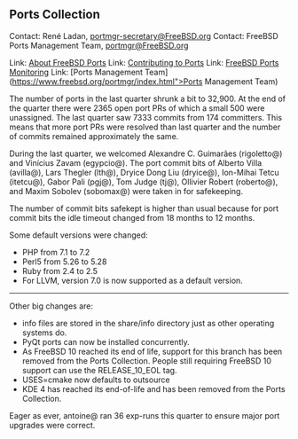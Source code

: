 ## Ports Collection ##

Contact: René Ladan, <portmgr-secretary@FreeBSD.org>
Contact: FreeBSD Ports Management Team, <portmgr@FreeBSD.org>

Link:	 [About FreeBSD Ports](https://www.FreeBSD.org/ports/)
Link:	 [Contributing to Ports](https://www.freebsd.org/doc/en_US.ISO8859-1/articles/contributing/ports-contributing.html)
Link:	 [FreeBSD Ports Monitoring](http://portsmon.freebsd.org/index.html)
Link:	 [Ports Management Team](https://www.freebsd.org/portmgr/index.html">Ports Management Team)

The number of ports in the last quarter shrunk a bit to 32,900. At the end of
the quarter there were 2365 open port PRs of which a small 500 were unassigned.
The last quarter saw 7333 commits from 174 committers. This means that more
port PRs were resolved than last quarter and the number of commits remained
approximately the same.

During the last quarter, we welcomed Alexandre C. Guimarães (rigoletto@) and
Vinícius Zavam (egypcio@). The port commit bits of Alberto Villa (avilla@),
Lars Thegler (lth@), Dryice Dong Liu (dryice@), Ion-Mihai Tetcu (itetcu@),
Gabor Pali (pgj@), Tom Judge (tj@), Ollivier Robert (roberto@), and Maxim
Sobolev (sobomax@) were taken in for safekeeping.

The number of commit bits safekept is higher than usual because for port commit
bits the idle timeout changed from 18 months to 12 months.

Some default versions were changed:
  * PHP from 7.1 to 7.2
  * Perl5 from 5.26 to 5.28
  * Ruby from 2.4 to 2.5
  * For LLVM, version 7.0 is now supported as a default version.

---

Other big changes are:
  * info files are stored in the share/info directory just as other
    operating systems do.
  * PyQt ports can now be installed concurrently.
  * As FreeBSD 10 reached its end of life, support for this branch has been
    removed from the Ports Collection. People still requiring FreeBSD 10
    support can use the RELEASE\_10\_EOL tag.
  * USES=cmake now defaults to outsource
  * KDE 4 has reached its end-of-life and has been removed from the Ports
    Collection.

Eager as ever, antoine@ ran 36 exp-runs this quarter to ensure major port
upgrades were correct.

